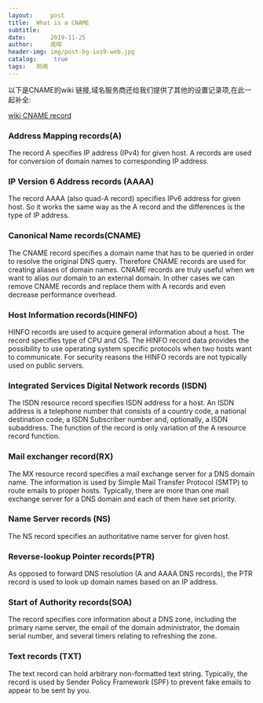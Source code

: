 ```yaml
---
layout:     post
title:	What is a CNAME
subtitle:   
date:       2019-11-25
author: 	庞晖
header-img: img/post-bg-ios9-web.jpg
catalog: 	 true
tags: 	网络
---
```

以下是CNAME的wiki 链接,域名服务商还给我们提供了其他的设置记录项,在此一起补全:

 [wiki CNAME record](https://en.wikipedia.org/wiki/CNAME_record)

### Address Mapping records(A)
The record A specifies IP address (IPv4) for given host. A records are used for conversion of domain names to corresponding IP address.

### IP Version 6 Address records (AAAA)
The record AAAA (also quad-A record) specifies IPv6 address for given host. So it works the same way as the A record and the differences is the type of IP address.

### Canonical Name records(CNAME)
The CNAME record specifies a domain name that has to be queried in order to resolve the original DNS query. Therefore CNAME records are used for creating aliases of domain names. CNAME records are truly useful when we want to alias our domain to an external domain. In other cases we can remove CNAME records and replace them with A records and even decrease performance overhead.

### Host Information records(HINFO)
HINFO records are used to acquire general information about a host. The record specifies type of CPU and OS. The HINFO record data provides the possibility to use operating system specific protocols when two hosts want to communicate. For security reasons the HINFO records are not typically used on public servers. 

### Integrated Services Digital Network records (ISDN)
The ISDN resource record specifies ISDN address for a host. An ISDN address is a telephone number that consists of a country code, a national destination code, a ISDN Subscriber number and, optionally, a ISDN subaddress. The function of the record is only variation of the A resource record function. 

### Mail exchanger record(RX)
The MX resource record specifies a mail exchange server for a DNS domain name. The information is used by Simple Mail Transfer Protocol (SMTP) to route emails to proper hosts. Typically, there are more than one mail exchange server for a DNS domain and each of them have set priority. 

### Name Server records (NS)
The NS record specifies an authoritative name server for given host. 

### Reverse-lookup Pointer records(PTR)
As opposed to forward DNS resolution (A and AAAA DNS records), the PTR record is used to look up domain names based on an IP address. 

### Start of Authority records(SOA)
The record specifies core information about a DNS zone, including the primary name server, the email of the domain administrator, the domain serial number, and several timers relating to refreshing the zone. 

### Text records (TXT)
The text record can hold arbitrary non-formatted text string. Typically, the record is used by Sender Policy Framework (SPF) to prevent fake emails to appear to be sent by you. 